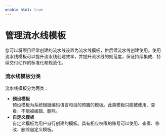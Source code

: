 ```yaml
---
enable html: true
---
```

# 管理流水线模板

您可以将项目经常创建的流水线设置为流水线模板，供后续流水线创建使用。使用流水线模板可以提升流水线创建效率，并提升流水线的规范度，保证持续集成、持续交付动作的标准化和规范化。       

### 流水线模板分类      
流水线模板分为两类：
* **预设模板**       
  预设模板为系统根据编码语言和目的预置的模板。此类模板只能被使用、查看，不能被编辑、删除。     
* **自定义模板**        
  自定义模板为用户自行创建的模板。具有相应权限的账号可以使用、查看、修改、删除自定义模板。



